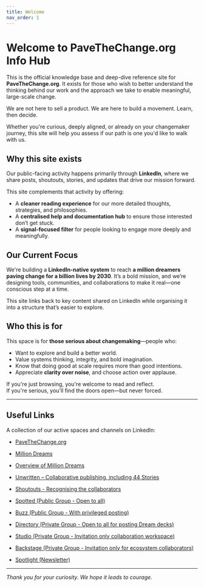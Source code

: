 ```yaml
---
title: Welcome
nav_order: 1
---
```


# Welcome to PaveTheChange.org Info Hub

This is the official knowledge base and deep-dive reference site for **PaveTheChange.org**. It exists for those who wish to better understand the thinking behind our work and the approach we take to enable meaningful, large-scale change.

We are not here to sell a product. We are here to build a movement. Learn, then decide.

Whether you're curious, deeply aligned, or already on your changemaker journey, this site will help you assess if our path is one you'd like to walk with us.

## Why this site exists

Our public-facing activity happens primarily through **LinkedIn**, where we share posts, shoutouts, stories, and updates that drive our mission forward.

This site complements that activity by offering:

- A **cleaner reading experience** for our more detailed thoughts, strategies, and philosophies.
- A **centralised help and documentation hub** to ensure those interested don’t get stuck.
- A **signal-focused filter** for people looking to engage more deeply and meaningfully.

## Our Current Focus

We're building a **LinkedIn-native system** to reach **a million dreamers paving change for a billion lives by 2030**. It’s a bold mission, and we’re designing tools, communities, and collaborations to make it real—one conscious step at a time.

This site links back to key content shared on LinkedIn while organising it into a structure that’s easier to explore.

## Who this is for

This space is for **those serious about changemaking**—people who:

- Want to explore and build a better world.
- Value systems thinking, integrity, and bold imagination.
- Know that doing good at scale requires more than good intentions.
- Appreciate **clarity over noise**, and choose action over applause.

If you're just browsing, you're welcome to read and reflect.  
If you're serious, you'll find the doors open—but never forced.

---

## Useful Links

A collection of our active spaces and channels on LinkedIn:

- [PaveTheChange.org](https://www.linkedin.com/company/pave-the-change/)

- [Million Dreams](https://www.linkedin.com/showcase/million-dreams-to-pave-the-change/)

- [Overview of Million Dreams](https://www.linkedin.com/pulse/million-dreams-from-where-you-dream-krnuf/)

- [Unwritten – Collaborative publishing, including 44 Stories](https://www.linkedin.com/showcase/pave-the-change-unwritten)

- [Shoutouts - Recognising the collaborators](https://www.linkedin.com/showcase/million-dreams-shoutouts)

- [Spotted (Public Group - Open to all)](https://www.linkedin.com/groups/10081460)

- [Buzz (Public Group - With privileged posting)](https://www.linkedin.com/groups/12005670)

- [Directory (Private Group - Open to all for posting Dream decks)](https://www.linkedin.com/groups/12320756)

- [Studio (Private Group - Invitation only collaboration workspace)](https://www.linkedin.com/groups/10058057)

- [Backstage (Private Group - Invitation only for ecosystem collaborators)](https://www.linkedin.com/groups/10063093)

- [Spotlight (Newsletter)](https://www.linkedin.com/newsletters/7317073847000694784/)

---

_Thank you for your curiosity. We hope it leads to courage._
